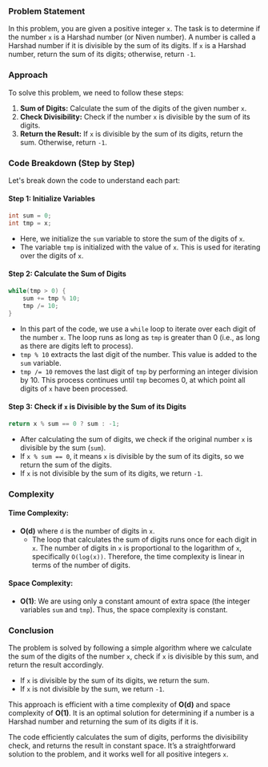 ### Problem Statement

In this problem, you are given a positive integer `x`. The task is to determine if the number `x` is a Harshad number (or Niven number). A number is called a Harshad number if it is divisible by the sum of its digits. If `x` is a Harshad number, return the sum of its digits; otherwise, return `-1`.

### Approach

To solve this problem, we need to follow these steps:

1. **Sum of Digits:** Calculate the sum of the digits of the given number `x`.
2. **Check Divisibility:** Check if the number `x` is divisible by the sum of its digits.
3. **Return the Result:** If `x` is divisible by the sum of its digits, return the sum. Otherwise, return `-1`.

### Code Breakdown (Step by Step)

Let's break down the code to understand each part:

#### Step 1: Initialize Variables

```cpp
int sum = 0;
int tmp = x;
```

- Here, we initialize the `sum` variable to store the sum of the digits of `x`.
- The variable `tmp` is initialized with the value of `x`. This is used for iterating over the digits of `x`.

#### Step 2: Calculate the Sum of Digits

```cpp
while(tmp > 0) {
    sum += tmp % 10;
    tmp /= 10;
}
```

- In this part of the code, we use a `while` loop to iterate over each digit of the number `x`. The loop runs as long as `tmp` is greater than 0 (i.e., as long as there are digits left to process).
- `tmp % 10` extracts the last digit of the number. This value is added to the `sum` variable.
- `tmp /= 10` removes the last digit of `tmp` by performing an integer division by 10. This process continues until `tmp` becomes 0, at which point all digits of `x` have been processed.

#### Step 3: Check if `x` is Divisible by the Sum of its Digits

```cpp
return x % sum == 0 ? sum : -1;
```

- After calculating the sum of digits, we check if the original number `x` is divisible by the sum (`sum`).
- If `x % sum == 0`, it means `x` is divisible by the sum of its digits, so we return the sum of the digits.
- If `x` is not divisible by the sum of its digits, we return `-1`.

### Complexity

#### Time Complexity:

- **O(d)** where `d` is the number of digits in `x`.
  - The loop that calculates the sum of digits runs once for each digit in `x`. The number of digits in `x` is proportional to the logarithm of `x`, specifically `O(log(x))`. Therefore, the time complexity is linear in terms of the number of digits.

#### Space Complexity:

- **O(1)**: We are using only a constant amount of extra space (the integer variables `sum` and `tmp`). Thus, the space complexity is constant.

### Conclusion

The problem is solved by following a simple algorithm where we calculate the sum of the digits of the number `x`, check if `x` is divisible by this sum, and return the result accordingly. 

- If `x` is divisible by the sum of its digits, we return the sum.
- If `x` is not divisible by the sum, we return `-1`.

This approach is efficient with a time complexity of **O(d)** and space complexity of **O(1)**. It is an optimal solution for determining if a number is a Harshad number and returning the sum of its digits if it is.

The code efficiently calculates the sum of digits, performs the divisibility check, and returns the result in constant space. It’s a straightforward solution to the problem, and it works well for all positive integers `x`.